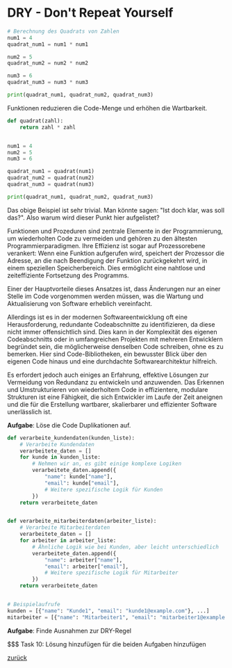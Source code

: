 # DRY - Don't Repeat Yourself

```python
# Berechnung des Quadrats von Zahlen
num1 = 4
quadrat_num1 = num1 * num1

num2 = 5
quadrat_num2 = num2 * num2

num3 = 6
quadrat_num3 = num3 * num3

print(quadrat_num1, quadrat_num2, quadrat_num3)
```

Funktionen reduzieren die Code-Menge und erhöhen die Wartbarkeit.

```python
def quadrat(zahl):
    return zahl * zahl


num1 = 4
num2 = 5
num3 = 6

quadrat_num1 = quadrat(num1)
quadrat_num2 = quadrat(num2)
quadrat_num3 = quadrat(num3)

print(quadrat_num1, quadrat_num2, quadrat_num3)
```

Das obige Beispiel ist sehr trivial. Man könnte sagen: "Ist doch klar, was soll das?". Also warum wird dieser
Punkt hier aufgelistet?

Funktionen und Prozeduren sind zentrale Elemente in der Programmierung, um wiederholten Code zu vermeiden und gehören zu
den ältesten Programmierparadigmen. Ihre Effizienz ist sogar auf Prozessorebene verankert: Wenn eine Funktion aufgerufen
wird, speichert der Prozessor die Adresse, an die nach Beendigung der Funktion zurückgekehrt wird, in einem speziellen
Speicherbereich. Dies ermöglicht eine nahtlose und zeiteffiziente Fortsetzung des Programms.

Einer der Hauptvorteile dieses Ansatzes ist, dass Änderungen nur an einer Stelle im Code vorgenommen werden müssen, was
die Wartung und Aktualisierung von Software erheblich vereinfacht.

Allerdings ist es in der modernen Softwareentwicklung oft eine Herausforderung, redundante Codeabschnitte zu
identifizieren, da diese nicht immer offensichtlich sind. Dies kann in der Komplexität des eigenen Codeabschnitts oder
in umfangreichen Projekten mit mehreren Entwicklern begründet sein, die möglicherweise denselben Code schreiben, ohne es
zu bemerken. Hier sind Code-Bibliotheken, ein bewusster Blick über den eigenen Code hinaus und eine durchdachte
Softwarearchitektur hilfreich.

Es erfordert jedoch auch einiges an Erfahrung, effektive Lösungen zur Vermeidung von Redundanz zu entwickeln und
anzuwenden. Das Erkennen und Umstrukturieren von wiederholtem Code in effizientere, modulare Strukturen ist eine
Fähigkeit, die sich Entwickler im Laufe der Zeit aneignen und die für die Erstellung wartbarer, skalierbarer und
effizienter Software unerlässlich ist.

**Aufgabe**: Löse die Code Duplikationen auf.

```python
def verarbeite_kundendaten(kunden_liste):
    # Verarbeite Kundendaten
    verarbeitete_daten = []
    for kunde in kunden_liste:
        # Nehmen wir an, es gibt einige komplexe Logiken
        verarbeitete_daten.append({
            "name": kunde["name"],
            "email": kunde["email"],
            # Weitere spezifische Logik für Kunden
        })
    return verarbeitete_daten


def verarbeite_mitarbeiterdaten(arbeiter_liste):
    # Verarbeite Mitarbeiterdaten
    verarbeitete_daten = []
    for arbeiter in arbeiter_liste:
        # Ähnliche Logik wie bei Kunden, aber leicht unterschiedlich
        verarbeitete_daten.append({
            "name": arbeiter["name"],
            "email": arbeiter["email"],
            # Weitere spezifische Logik für Mitarbeiter
        })
    return verarbeitete_daten


# Beispielaufrufe
kunden = [{"name": "Kunde1", "email": "kunde1@example.com"}, ...]
mitarbeiter = [{"name": "Mitarbeiter1", "email": "mitarbeiter1@example.com"}, ...]
```

**Aufgabe**: Finde Ausnahmen zur DRY-Regel

$$$ Task 10: Lösung hinzufügen für die beiden Aufgaben hinzufügen

[zurück](../TheGoodPractices)
